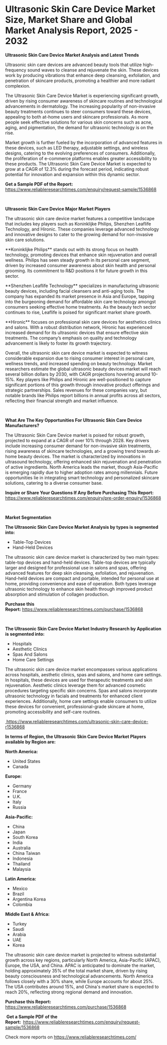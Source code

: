 <p><h1>Ultrasonic Skin Care Device Market Size, Market Share and Global Market Analysis Report, 2025 - 2032</h1></p><p><strong>Ultrasonic Skin Care Device Market Analysis and Latest Trends</strong></p>
<p><p>Ultrasonic skin care devices are advanced beauty tools that utilize high-frequency sound waves to cleanse and rejuvenate the skin. These devices work by producing vibrations that enhance deep cleansing, exfoliation, and penetration of skincare products, promoting a healthier and more radiant complexion. </p><p>The Ultrasonic Skin Care Device Market is experiencing significant growth, driven by rising consumer awareness of skincare routines and technological advancements in dermatology. The increasing popularity of non-invasive beauty treatments continues to steer consumers toward these devices, appealing to both at-home users and skincare professionals. As more people seek effective solutions for various skin concerns such as acne, aging, and pigmentation, the demand for ultrasonic technology is on the rise.</p><p>Market growth is further fueled by the incorporation of advanced features in these devices, such as LED therapy, adjustable settings, and wireless designs, catering to the evolving preferences of consumers. Additionally, the proliferation of e-commerce platforms enables greater accessibility to these products. The Ultrasonic Skin Care Device Market is expected to grow at a CAGR of 12.3% during the forecast period, indicating robust potential for innovation and expansion within this dynamic sector.</p></p>
<p><strong>Get a Sample PDF of the Report:&nbsp;</strong> <a href="https://www.reliableresearchtimes.com/enquiry/request-sample/1536868?utm_campaign=2891&utm_medium=2&utm_source=Github&utm_content=ia&utm_term=04032025&utm_id=ultrasonic-skin-care-device">https://www.reliableresearchtimes.com/enquiry/request-sample/1536868</a></p>
<p>&nbsp;</p>
<p><strong>Ultrasonic Skin Care Device Major Market Players</strong></p>
<p><p>The ultrasonic skin care device market features a competitive landscape that includes key players such as Koninklijke Philips, Shenzhen Leaflife Technology, and Hironic. These companies leverage advanced technology and innovative designs to cater to the growing demand for non-invasive skin care solutions.</p><p>**Koninklijke Philips** stands out with its strong focus on health technology, promoting devices that enhance skin rejuvenation and overall wellness. Philips has seen steady growth in its personal care segment, driven by increased consumer awareness about skin health and personal grooming. Its commitment to R&D positions it for future growth in this sector.</p><p>**Shenzhen Leaflife Technology** specializes in manufacturing ultrasonic beauty devices, including facial cleansers and anti-aging tools. The company has expanded its market presence in Asia and Europe, tapping into the burgeoning demand for affordable skin care technology amongst consumers seeking effective home treatments. As the beauty tech sector continues to rise, Leaflife is poised for significant market share growth.</p><p>**Hironic** focuses on professional skin care devices for aesthetics clinics and salons. With a robust distribution network, Hironic has experienced increased demand for its ultrasonic devices that ensure effective skin treatments. The company’s emphasis on quality and technology advancement is likely to foster its growth trajectory.</p><p>Overall, the ultrasonic skin care device market is expected to witness considerable expansion due to rising consumer interest in personal care, wellness trends, and increased spending on beauty technology. Market researchers estimate the global ultrasonic beauty devices market will reach several billion dollars by 2030, with CAGR projections hovering around 10-15%. Key players like Philips and Hironic are well-positioned to capture significant portions of this growth through innovative product offerings and strategic partnerships. Sales revenues for these companies vary, but notable brands like Philips report billions in annual profits across all sectors, reflecting their financial strength and market influence.</p></p>
<p>&nbsp;</p>
<p><strong>What Are The Key Opportunities For Ultrasonic Skin Care Device Manufacturers?</strong></p>
<p><p>The Ultrasonic Skin Care Device market is poised for robust growth, projected to expand at a CAGR of over 10% through 2028. Key drivers include increasing consumer demand for non-invasive skin treatments, rising awareness of skincare technologies, and a growing trend towards at-home beauty devices. The market is characterized by innovations in ultrasound technology, offering enhanced skin rejuvenation and penetration of active ingredients. North America leads the market, though Asia-Pacific is emerging rapidly due to higher adoption rates among millennials. Future opportunities lie in integrating smart technology and personalized skincare solutions, catering to a diverse consumer base.</p></p>
<p><strong>Inquire or Share Your Questions If Any Before Purchasing This Report:</strong> <a href="https://www.reliableresearchtimes.com/enquiry/pre-order-enquiry/1536868?utm_campaign=2891&utm_medium=2&utm_source=Github&utm_content=ia&utm_term=04032025&utm_id=ultrasonic-skin-care-device">https://www.reliableresearchtimes.com/enquiry/pre-order-enquiry/1536868</a></p>
<p>&nbsp;</p>
<p><strong>Market Segmentation</strong></p>
<p><strong>The Ultrasonic Skin Care Device Market Analysis by types is segmented into:</strong></p>
<p><ul><li>Table-Top Devices</li><li>Hand-Held Devices</li></ul></p>
<p><p>The ultrasonic skin care device market is characterized by two main types: table-top devices and hand-held devices. Table-top devices are typically larger and designed for professional use in salons and spas, offering advanced features for deep skin cleansing, exfoliation, and rejuvenation. Hand-held devices are compact and portable, intended for personal use at home, providing convenience and ease of operation. Both types leverage ultrasonic technology to enhance skin health through improved product absorption and stimulation of collagen production.</p></p>
<p><strong>Purchase this Report:&nbsp;</strong><a href="https://www.reliableresearchtimes.com/purchase/1536868?utm_campaign=2891&utm_medium=2&utm_source=Github&utm_content=ia&utm_term=04032025&utm_id=ultrasonic-skin-care-device">https://www.reliableresearchtimes.com/purchase/1536868</a></p>
<p>&nbsp;</p>
<p><strong>The Ultrasonic Skin Care Device Market Industry Research by Application is segmented into:</strong></p>
<p><ul><li>Hospitals</li><li>Aesthetic Clinics</li><li>Spas And Salons</li><li>Home Care Settings</li></ul></p>
<p><p>The ultrasonic skin care device market encompasses various applications across hospitals, aesthetic clinics, spas and salons, and home care settings. In hospitals, these devices are used for therapeutic treatments and skin rejuvenation. Aesthetic clinics leverage them for advanced cosmetic procedures targeting specific skin concerns. Spas and salons incorporate ultrasonic technology in facials and treatments for enhanced client experiences. Additionally, home care settings enable consumers to utilize these devices for convenient, professional-grade skincare at home, promoting accessibility and self-care routines.</p></p>
<p><a href="https://www.reliableresearchtimes.com/ultrasonic-skin-care-device-r1536868?utm_campaign=2891&utm_medium=2&utm_source=Github&utm_content=ia&utm_term=04032025&utm_id=ultrasonic-skin-care-device">&nbsp;https://www.reliableresearchtimes.com/ultrasonic-skin-care-device-r1536868</a></p>
<p><strong>In terms of Region, the Ultrasonic Skin Care Device Market Players available by Region are:</strong></p>
<p>
    <p> <strong> North America: </strong>
        <ul>
            <li>United States</li>
            <li>Canada</li>
        </ul>
        </p> 
    <p> <strong> Europe: </strong>
        <ul>
            <li>Germany</li>
            <li>France</li>
            <li>U.K.</li>
            <li>Italy</li>
            <li>Russia</li>
        </ul>
        </p> 
    <p> <strong> Asia-Pacific: </strong>
        <ul>
            <li>China</li>
            <li>Japan</li>
            <li>South Korea</li>
            <li>India</li>
            <li>Australia</li>
            <li>China Taiwan</li>
            <li>Indonesia</li>
            <li>Thailand</li>
            <li>Malaysia</li>
        </ul>
        </p> 
    <p> <strong> Latin America: </strong>
        <ul>
            <li>Mexico</li>
            <li>Brazil</li>
            <li>Argentina Korea</li>
            <li>Colombia</li>
        </ul>
        </p> 
    <p> <strong> Middle East & Africa: </strong>
        <ul>
            <li>Turkey</li>
            <li>Saudi</li>
            <li>Arabia</li>
            <li>UAE</li>
            <li>Korea</li>
        </ul>
    </p>
    </p>
<p><p>The ultrasonic skin care device market is projected to witness substantial growth across key regions, particularly North America, Asia-Pacific (APAC), Europe, the USA, and China. APAC is anticipated to dominate the market, holding approximately 35% of the total market share, driven by rising beauty consciousness and technological advancements. North America follows closely with a 30% share, while Europe accounts for about 25%. The USA contributes around 15%, and China's market share is expected to reach 20%, reflecting strong regional demand and innovation.</p></p>
<p><strong>Purchase this Report: </strong><a href="https://www.reliableresearchtimes.com/purchase/1536868?utm_campaign=2891&utm_medium=2&utm_source=Github&utm_content=ia&utm_term=04032025&utm_id=ultrasonic-skin-care-device">https://www.reliableresearchtimes.com/purchase/1536868</a></p>
<p>&nbsp;<strong>Get a Sample PDF of the Report:&nbsp;&nbsp;</strong><a href="https://www.reliableresearchtimes.com/enquiry/request-sample/1536868?utm_campaign=2891&utm_medium=2&utm_source=Github&utm_content=ia&utm_term=04032025&utm_id=ultrasonic-skin-care-device">https://www.reliableresearchtimes.com/enquiry/request-sample/1536868</a></p>
<p><strong></strong></p>
<p>Check more reports on <a href="https://www.reliableresearchtimes.com/?utm_campaign=2891&utm_medium=2&utm_source=Github&utm_content=ia&utm_term=04032025&utm_id=ultrasonic-skin-care-device">https://www.reliableresearchtimes.com/</a></p>